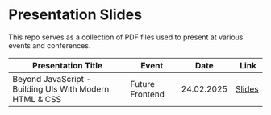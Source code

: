 # Presentation Slides

This repo serves as a collection of PDF files used to present at various events and conferences.

| Presentation Title                                      | Event           | Date       |  Link                                                    |
| ------------------------------------------------------- | --------------- | ---------- | -------------------------------------------------------- |
| Beyond JavaScript - Building UIs With Modern HTML & CSS | Future Frontend | 24.02.2025 | [Slides](2025-02-24--future-frontend--beyond-javascript) |
